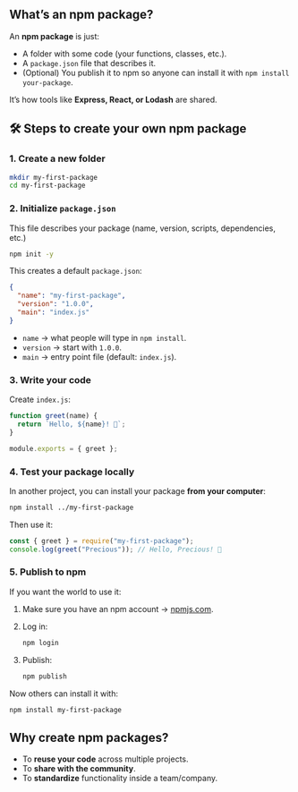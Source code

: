 ## What’s an npm package?

An **npm package** is just:

* A folder  with some code (your functions, classes, etc.).
* A `package.json` file that describes it.
* (Optional) You publish it to npm so anyone can install it with `npm install your-package`.

It’s how tools like **Express, React, or Lodash** are shared.



## 🛠 Steps to create your own npm package

### 1. Create a new folder

```bash
mkdir my-first-package
cd my-first-package
```



### 2. Initialize `package.json`

This file describes your package (name, version, scripts, dependencies, etc.)

```bash
npm init -y
```

This creates a default `package.json`:

```json
{
  "name": "my-first-package",
  "version": "1.0.0",
  "main": "index.js"
}
```

* `name` → what people will type in `npm install`.
* `version` → start with `1.0.0`.
* `main` → entry point file (default: `index.js`).



### 3. Write your code

Create `index.js`:

```js
function greet(name) {
  return `Hello, ${name}! 👋`;
}

module.exports = { greet };
```



### 4. Test your package locally

In another project, you can install your package **from your computer**:

```bash
npm install ../my-first-package
```

Then use it:

```js
const { greet } = require("my-first-package");
console.log(greet("Precious")); // Hello, Precious! 👋
```


### 5. Publish to npm

If you want the world to use it:

1. Make sure you have an npm account → [npmjs.com](https://www.npmjs.com).
2. Log in:

   ```bash
   npm login
   ```
3. Publish:

   ```bash
   npm publish
   ```

Now others can install it with:

```bash
npm install my-first-package
```



##  Why create npm packages?

* To **reuse your code** across multiple projects.
* To **share with the community**.
* To **standardize** functionality inside a team/company.


